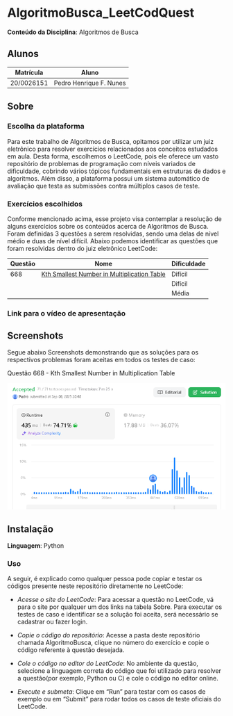 # AlgoritmoBusca_LeetCodQuest

**Conteúdo da Disciplina**: Algoritmos de Busca <br>

## Alunos

| Matrícula  | Aluno                       |
| ---------- | --------------------------- |
| 20/0026151 | Pedro Henrique F. Nunes     |

## Sobre

<!-- Descreva os objetivos do seu projeto e como ele funciona. -->

### Escolha da plataforma

Para este trabalho de Algoritmos de Busca, opitamos por utilizar um juiz eletrônico para resolver exercícios relacionados aos conceitos estudados em aula. Desta forma, escolhemos o LeetCode, pois ele oferece um vasto repositório de problemas de programação com níveis variados de dificuldade, cobrindo vários tópicos fundamentais em estruturas de dados e algoritmos. Além disso, a plataforma possui um sistema automático de avaliação que testa as submissões contra múltiplos casos de teste.

### Exercícios escolhidos

Conforme mencionado acima, esse projeto visa contemplar a resolução de alguns exercícios sobre os conteúdos acerca de Algoritmos de Busca. Foram definidas 3 questões a serem resolvidas, sendo uma delas de nível médio e duas de nível difícil. Abaixo podemos identificar as questões que foram resolvidas dentro do juiz eletrônico LeetCode:

| Questão | Nome                                                                                                  | Dificuldade |
| ------- | ----------------------------------------------------------------------------------------------------- | ----------- |
|  668     | [Kth Smallest Number in Multiplication Table](https://leetcode.com/problems/kth-smallest-number-in-multiplication-table/description/) | Difícil     |
|       |                   | Difícil     |
|      |         | Média       |

### Link para o vídeo de apresentação

## Screenshots

Segue abaixo Screenshots demonstrando que as soluções para os respectivos problemas foram aceitas em todos os testes de caso:

Questão 668 - Kth Smallest Number in Multiplication Table

![Questão 668 - Kth Smallest Number in Multiplication Table](AlgoritmosBusca/Questao_668/LC668.png)

## Instalação

**Linguagem**: Python <br>

<!-- Descreva os pré-requisitos para rodar o seu projeto e os comandos necessários -->

### Uso

<!-- Explique como usar seu projeto caso haja algum passo a passo após o comando de execução. -->

A seguir, é explicado como qualquer pessoa pode copiar e testar os códigos presente neste repositório diretamente no LeetCode:

- _Acesse o site do LeetCode_:
  Para acessar a questão no LeetCode, vá para o site por qualquer um dos links na tabela Sobre. Para executar os testes de caso e identificar se a solução foi aceita, será necessário se cadastrar ou fazer login.

- _Copie o código do repositório_:
  Acesse a pasta deste repositório chamada AlgoritmoBusca, clique no número do exercício e copie o código referente à questão desejada.

- _Cole o código no editor do LeetCode_:
  No ambiente da questão, selecione a linguagem correta do código que foi utilizado para resolver a questão(por exemplo, Python ou C) e cole o código no editor online.

- _Execute e submeta_:
  Clique em “Run” para testar com os casos de exemplo ou em “Submit” para rodar todos os casos de teste oficiais do LeetCode.
